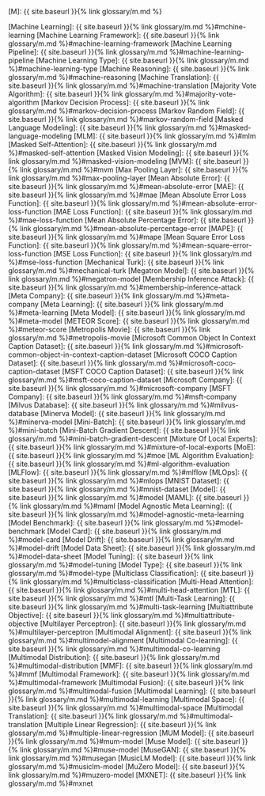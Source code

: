 [M]: {{ site.baseurl }}{% link glossary/m.md %}

[Machine Learning]: {{ site.baseurl }}{% link glossary/m.md %}#mchine-learning
[Machine Learning Framework]: {{ site.baseurl }}{% link glossary/m.md %}#machine-learning-framework
[Machine Learning Pipeline]: {{ site.baseurl }}{% link glossary/m.md %}#machine-learning-pipeline
[Machine Learning Type]: {{ site.baseurl }}{% link glossary/m.md %}#machine-learning-type
[Machine Reasoning]: {{ site.baseurl }}{% link glossary/m.md %}#machine-reasoning
[Machine Translation]: {{ site.baseurl }}{% link glossary/m.md %}#machine-translation
[Majority Vote Algorithm]: {{ site.baseurl }}{% link glossary/m.md %}#majority-vote-algorithm
[Markov Decision Process]: {{ site.baseurl }}{% link glossary/m.md %}#markov-decision-process
[Markov Random Field]: {{ site.baseurl }}{% link glossary/m.md %}#markov-random-field
[Masked Language Modeling]: {{ site.baseurl }}{% link glossary/m.md %}#masked-language-modeling
[MLM]: {{ site.baseurl }}{% link glossary/m.md %}#mlm
[Masked Self-Attention]: {{ site.baseurl }}{% link glossary/m.md %}#masked-self-attention
[Masked Vision Modeling]: {{ site.baseurl }}{% link glossary/m.md %}#masked-vision-modeling
[MVM]: {{ site.baseurl }}{% link glossary/m.md %}#mvm
[Max Pooling Layer]: {{ site.baseurl }}{% link glossary/m.md %}#max-pooling-layer
[Mean Absolute Error]: {{ site.baseurl }}{% link glossary/m.md %}#mean-absolute-error
[MAE]: {{ site.baseurl }}{% link glossary/m.md %}#mae
[Mean Absolute Error Loss Function]: {{ site.baseurl }}{% link glossary/m.md %}#mean-absolute-error-loss-function
[MAE Loss Function]: {{ site.baseurl }}{% link glossary/m.md %}#mae-loss-function
[Mean Absolute Percentage Error]: {{ site.baseurl }}{% link glossary/m.md %}#mean-absolute-percentage-error
[MAPE]: {{ site.baseurl }}{% link glossary/m.md %}#mape
[Mean Square Error Loss Function]: {{ site.baseurl }}{% link glossary/m.md %}#mean-square-error-loss-function
[MSE Loss Function]: {{ site.baseurl }}{% link glossary/m.md %}#mse-loss-function
[Mechanical Turk]: {{ site.baseurl }}{% link glossary/m.md %}#mechanical-turk
[Megatron Model]: {{ site.baseurl }}{% link glossary/m.md %}#megatron-model
[Membership Inference Attack]: {{ site.baseurl }}{% link glossary/m.md %}#membership-inference-attack
[Meta Company]: {{ site.baseurl }}{% link glossary/m.md %}#meta-company
[Meta Learning]: {{ site.baseurl }}{% link glossary/m.md %}#meta-learning
[Meta Model]: {{ site.baseurl }}{% link glossary/m.md %}#meta-model
[METEOR Score]: {{ site.baseurl }}{% link glossary/m.md %}#meteor-score
[Metropolis Movie]: {{ site.baseurl }}{% link glossary/m.md %}#metropolis-movie
[Microsoft Common Object In Context Caption Dataset]: {{ site.baseurl }}{% link glossary/m.md %}#microsoft-common-object-in-context-caption-dataset
[Microsoft COCO Caption Dataset]: {{ site.baseurl }}{% link glossary/m.md %}#microsoft-coco-caption-dataset
[MSFT COCO Caption Dataset]: {{ site.baseurl }}{% link glossary/m.md %}#msft-coco-caption-dataset
[Microsoft Company]: {{ site.baseurl }}{% link glossary/m.md %}#microsoft-company
[MSFT Company]: {{ site.baseurl }}{% link glossary/m.md %}#msft-company
[Milvus Database]: {{ site.baseurl }}{% link glossary/m.md %}#milvus-database
[Minerva Model]: {{ site.baseurl }}{% link glossary/m.md %}#minerva-model
[Mini-Batch]: {{ site.baseurl }}{% link glossary/m.md %}#mini-batch
[Mini-Batch Gradient Descent]: {{ site.baseurl }}{% link glossary/m.md %}#mini-batch-gradient-descent
[Mixture Of Local Experts]: {{ site.baseurl }}{% link glossary/m.md %}#mixture-of-local-exports
[MoE]: {{ site.baseurl }}{% link glossary/m.md %}#moe
[ML Algorithm Evaluation]: {{ site.baseurl }}{% link glossary/m.md %}#ml-algorithm-evaluation
[MLFlow]: {{ site.baseurl }}{% link glossary/m.md %}#mlflow
[MLOps]: {{ site.baseurl }}{% link glossary/m.md %}#mlops
[MNIST Dataset]: {{ site.baseurl }}{% link glossary/m.md %}#mnist-dataset
[Model]: {{ site.baseurl }}{% link glossary/m.md %}#model
[MAML]: {{ site.baseurl }}{% link glossary/m.md %}#maml
[Model Agnostic Meta Learning]: {{ site.baseurl }}{% link glossary/m.md %}#model-agnostic-meta-learning
[Model Benchmark]: {{ site.baseurl }}{% link glossary/m.md %}#model-benchmark
[Model Card]: {{ site.baseurl }}{% link glossary/m.md %}#model-card
[Model Drift]: {{ site.baseurl }}{% link glossary/m.md %}#model-drift
[Model Data Sheet]: {{ site.baseurl }}{% link glossary/m.md %}#model-data-sheet
[Model Tuning]: {{ site.baseurl }}{% link glossary/m.md %}#model-tuning
[Model Type]: {{ site.baseurl }}{% link glossary/m.md %}#model-type
[Multiclass Classification]: {{ site.baseurl }}{% link glossary/m.md %}#multiclass-classification
[Multi-Head Attention]: {{ site.baseurl }}{% link glossary/m.md %}#multi-head-attention
[MTL]: {{ site.baseurl }}{% link glossary/m.md %}#mtl
[Multi-Task Learning]: {{ site.baseurl }}{% link glossary/m.md %}#multi-task-learning
[Multiattribute Objective]: {{ site.baseurl }}{% link glossary/m.md %}#multiattribute-objective
[Multilayer Perceptron]: {{ site.baseurl }}{% link glossary/m.md %}#multilayer-perceptron
[Multimodal Alignment]: {{ site.baseurl }}{% link glossary/m.md %}#multimodel-alignment
[Multimodal Co-learning]: {{ site.baseurl }}{% link glossary/m.md %}#multimodal-co-learning
[Multimodal Distribution]: {{ site.baseurl }}{% link glossary/m.md %}#multimodal-distribution
[MMF]: {{ site.baseurl }}{% link glossary/m.md %}#mmf
[Multimodal Framework]: {{ site.baseurl }}{% link glossary/m.md %}#multimodal-framework
[Multimodal Fusion]: {{ site.baseurl }}{% link glossary/m.md %}#multimodal-fusion
[Multimodal Learning]: {{ site.baseurl }}{% link glossary/m.md %}#multimodal-learning
[Multimodal Space]: {{ site.baseurl }}{% link glossary/m.md %}#multimodal-space
[Multimodal Translation]: {{ site.baseurl }}{% link glossary/m.md %}#multimodal-translation
[Multiple Linear Regression]: {{ site.baseurl }}{% link glossary/m.md %}#multiple-linear-regression
[MUM Model]: {{ site.baseurl }}{% link glossary/m.md %}#mum-model
[Muse Model]: {{ site.baseurl }}{% link glossary/m.md %}#muse-model
[MuseGAN]: {{ site.baseurl }}{% link glossary/m.md %}#musegan
[MusicLM Model]: {{ site.baseurl }}{% link glossary/m.md %}#musiclm-model
[MuZero Model]: {{ site.baseurl }}{% link glossary/m.md %}#muzero-model
[MXNET]: {{ site.baseurl }}{% link glossary/m.md %}#mxnet
